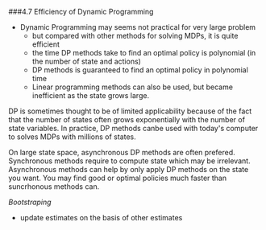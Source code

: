 ###4.7 Efficiency of Dynamic Programming

- Dynamic Programming may seems not practical for very large problem
  - but compared with other methods for solving MDPs, it is quite efficient
  - the time DP methods take to find an optimal policy is polynomial (in the number of state and actions)
  - DP methods is guaranteed to find an optimal policy in polynomial time
  - Linear programming methods can also be used, but became inefficient as the state grows large.

DP is sometimes thought to be of limited applicability because of the fact that the number of states often grows exponentially with the number of state variables.
In practice, DP methods canbe used with today's computer to solves MDPs with millions of states.

On large state space, asynchronous DP methods are often prefered.
Synchronous methods require to compute state which may be irrelevant.
Asynchronous methods can help by only apply DP methods on the state you want.
You may find good or optimal policies much faster than suncrhonous methods can.

*Bootstraping*
- update estimates on the basis of other estimates
